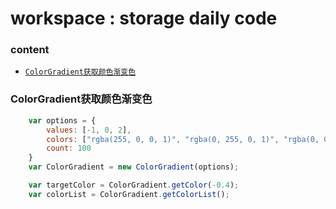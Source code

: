 # workspace :  storage daily code
### content
* [`ColorGradient获取颜色渐变色`](#ColorGradient获取颜色渐变色)

### ColorGradient获取颜色渐变色
```js
	var options = {
		values: [-1, 0, 2],
		colors: ["rgba(255, 0, 0, 1)", "rgba(0, 255, 0, 1)", "rgba(0, 0, 255, 1)"],
		count: 100
	}
	var ColorGradient = new ColorGradient(options);

	var targetColor = ColorGradient.getColor(-0.4);
	var colorList = ColorGradient.getColorList();
```
